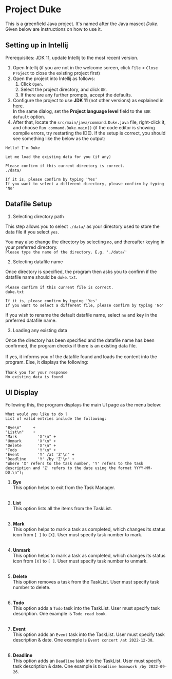 # Project Duke

This is a greenfield Java project. It's named after the Java mascot _Duke_. Given below are instructions on how to use it.

## Setting up in Intellij

Prerequisites: JDK 11, update Intellij to the most recent version.
1. Open Intellij (if you are not in the welcome screen, click `File` > `Close Project` to close the existing project first)
1. Open the project into Intellij as follows:
    1. Click `Open`.
    1. Select the project directory, and click `OK`.
    1. If there are any further prompts, accept the defaults.
1. Configure the project to use **JDK 11** (not other versions) as explained in [here](https://www.jetbrains.com/help/idea/sdk.html#set-up-jdk).<br>
   In the same dialog, set the **Project language level** field to the `SDK default` option.
3. After that, locate the `src/main/java/command.Duke.java` file, right-click it, and choose `Run command.Duke.main()` (if the code editor is showing compile errors, try restarting the IDE). If the setup is correct, you should see something like the below as the output:

```
Hello! I'm Duke
   
Let me load the existing data for you (if any)
   
Please confirm if this current directory is correct.
./data/
   
If it is, please confirm by typing 'Yes'
If you want to select a different directory, please confirm by typing 'No'
```
## Datafile Setup

1. Selecting directory path

This step allows you to select `./data/` as your directory used to store the data file if you select `yes`.

You may also change the directory by selecting `no`, and thereafter keying in your preferred directory.<br>
`Please type the name of the directory. E.g. './data/'`

2. Selecting datafile name

Once directory is specified, the program then asks you to confirm if the datafile name should be `duke.txt`.<br><br>
`Please confirm if this current file is correct.`<br>
`duke.txt`

`If it is, please confirm by typing 'Yes'`<br>
`If you want to select a different file, please confirm by typing 'No'`

If you wish to rename the default datafile name, select `no` and key in the preferred datafile name.

3. Loading any existing data

Once the directory has been specified and the datafile name has been confirmed, the program checks if there is an existing data file.<br><br>
If yes, it informs you of the datafile found and loads the content into the program. Else, it displays the following:<br><br>
`Thank you for your response`<br>
`No existing data is found`

## UI Display

Following this, the program displays the main UI page as the menu below:

`What would you like to do ?`<br>
`List of valid entries include the following:`

`"Bye\n"     +`<br>
`"List\n"    +`<br>
`"Mark         'X'\n" +`<br>
`"Unmark       'X'\n" +`<br>
`"Delete       'X'\n" +`<br>
`"Todo         'Y'\n" +`<br>
`"Event        'Y' /at 'Z'\n" +`<br>
`"Deadline     'Y' /by 'Z'\n" +`<br>
`"Where 'X' refers to the task number, 'Y' refers to the task description and 'Z' refers to the date using the format YYYY-MM-DD.\n");`<br>

1. **Bye**<br>
   This option helps to exit from the Task Manager.<br><br>

1. **List**<br>
   This option lists all the items from the TaskList.<br><br>
1. **Mark**<br>
   This option helps to mark a task as completed, which changes its status icon from `[ ]` to `[X]`. User must specify task number to mark. <br><br>
1. **Unmark**<br>
   This option helps to mark a task as completed, which changes its status icon from `[X]` to `[ ]`. User must specify task number to unmark. <br><br>
1. **Delete**<br>
   This option removes a task from the TaskList. User must specify task number to delete.<br><br>
1. **Todo**<br>
   This option adds a `Todo` task into the TaskList. User must specify task description. One example is `Todo read book`.<br><br>
1. **Event**<br>
   This option adds an `Event` task into the TaskList. User must specify task description & date. One example is `Event concert /at 2022-12-30`.<br><br>
1. **Deadline**<br>
   This option adds an `Deadline` task into the TaskList. User must specify task description & date. One example is `Deadline homework /by 2022-09-26`.<br><br>